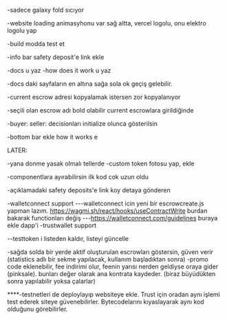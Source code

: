 


-sadece galaxy fold sıcıyor




-website loading animasyhonu var sağ altta, vercel logolu, onu elektro logolu yap


-build modda test et

-info bar safety deposit'e link ekle

-docs u yaz
-how does it work u yaz

-docs daki sayfaların en altına sağa sola ok geçiş gelebilir.

-current escrow adresi kopyalamak istersen zor kopyalanıyor

-seçili olan escrow adı bold olabilir current escrowlara girildiğinde

-buyer: seller: decisionları initialize olunca gösterilsin

-bottom bar ekle how it works e


LATER:

-yana donme yasak olmalı tellerde
-custom token fotosu yap, ekle

-componentlara ayırabilirsin ilk kod cok uzun oldu

-açıklamadaki safety deposits'e link koy detaya gönderen

-walletconnect support
---walletconnect icin yeni bir escrowcreate.js yapman lazım. https://wagmi.sh/react/hooks/useContractWrite burdan bakarak functionları değiş
---https://walletconnect.com/guidelines buraya ekle dapp'i
-trustwallet support

--testtoken i listeden kaldır, listeyi güncelle

-sağda solda bir yerde aktif oluşturulan escrowları göstersin, güven verir (statistics adlı bir sekme yapılacak, kullanım başladıktan sonra)
-promo code eklenebilir, fee indirimi olur, feenin yarısı nerden geldiyse oraya gider (pinksale). bunları değer olarak ana kontrata kaydeder. (biraz büyüdükten sonra yapılabilir yoksa çalarlar)


****-testnetleri de deploylayıp websiteye ekle. Trust için oradan aynı işlemi test ederek siteye güvenebilirler. Bytecodelarını kıyaslayarak aynı kod olduğunu görebilirler.


